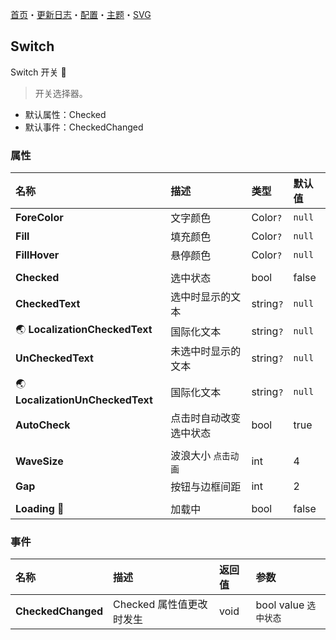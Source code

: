 ﻿[首页](../Home.md)・[更新日志](../UpdateLog.md)・[配置](../Config.md)・[主题](../Theme.md)・[SVG](../SVG.md)

## Switch

Switch 开关 👚

> 开关选择器。

- 默认属性：Checked
- 默认事件：CheckedChanged

### 属性

名称 | 描述 | 类型 | 默认值 |
:--|:--|:--|:--|
**ForeColor** | 文字颜色 | Color`?` | `null` |
**Fill** | 填充颜色 | Color`?` | `null` |
**FillHover** | 悬停颜色 | Color`?` | `null` |
||||
**Checked** | 选中状态 | bool | false |
**CheckedText** | 选中时显示的文本 | string`?` | `null` |
🌏 **LocalizationCheckedText** | 国际化文本 | string`?` | `null` |
**UnCheckedText** | 未选中时显示的文本 | string`?` | `null` |
🌏 **LocalizationUnCheckedText** | 国际化文本 | string`?` | `null` |
**AutoCheck** | 点击时自动改变选中状态 | bool | true |
||||
**WaveSize** | 波浪大小 `点击动画` | int | 4 |
**Gap** | 按钮与边框间距 | int | 2 |
||||
**Loading** 🔴 | 加载中 | bool | false |

### 事件

名称 | 描述 | 返回值 | 参数 |
:--|:--|:--|:--|
**CheckedChanged** | Checked 属性值更改时发生 | void | bool value `选中状态` |